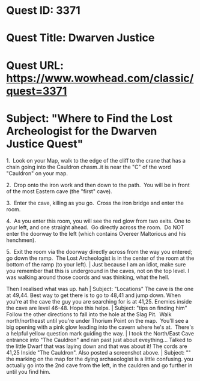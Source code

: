 # Quest ID: 3371
# Quest Title: Dwarven Justice
# Quest URL: https://www.wowhead.com/classic/quest=3371
# Subject: "Where to Find the Lost Archeologist for the Dwarven Justice Quest"
1.  Look on your Map, walk to the edge of the cliff to the crane that has a chain going into the Cauldron chasm..it is near the "C" of the word "Cauldron" on your map.

2.  Drop onto the iron work and then down to the path.  You will be in front of the most Eastern cave (the "first" cave).

3.  Enter the cave, killing as you go.  Cross the iron bridge and enter the room.

4.  As you enter this room, you will see the red glow from two exits. One to your left, and one straight ahead.  Go directly across the room.  Do NOT enter the doorway to the left (which contains Overeer Maltorious and his henchmen).

5.  Exit the room via the doorway directly across from the way you entered; go down the ramp.  The Lost Archeologist is in the center of the room at the bottom of the ramp (to your left). | Just because I am an idiot, make sure you remember that this is underground in the caves, not on the top level. I was walking around those coords and was thinking, what the hell.

Then I realised what was up. hah | Subject: "Locations"
The cave is the one at 49,44. Best way to get there is to go to 48,41 and jump down. When you're at the cave the guy you are searching for is at 41,25. Enemies inside the cave are level 46-48. Hope this helps. | Subject: "tips on finding him"
Follow the other directions to fall into the hole at the Slag Pit.  Walk north/northeast until you're under Thorium Point on the map.  You'll see a big opening with a pink glow leading into the cavern where he's at.  There's a helpful yellow question mark guiding the way. | I took the North/East Cave entrance into "The Cauldron" and ran past just about eveything... Talked to the little Dwarf that was laying down and that was about it! The cords are 41,25 Inside "The Cauldron". Also posted a screenshot above. | Subject: "<Blank>"
the marking on the map for the dying archaeologist is a little confusing. you actually go into the 2nd cave from the left, in the cauldren and go further in until you find him.